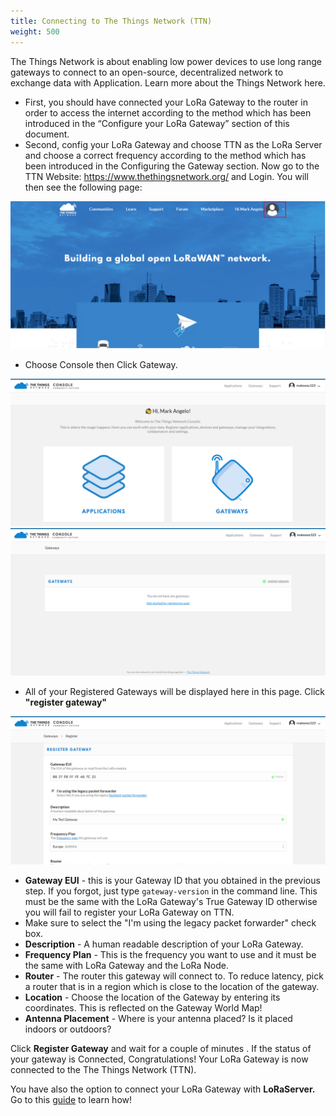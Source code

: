 ```yaml
---
title: Connecting to The Things Network (TTN)
weight: 500
---
```


The Things Network is about enabling low power devices to use long range gateways to connect to an open-source, decentralized network to exchange data with Application. Learn more about the Things Network here.

* First, you should have connected your LoRa Gateway to the router in order to access the internet according to the method which has been introduced in the “Configure your LoRa Gateway” section of this document.
* Second, config your LoRa Gateway and choose TTN as the LoRa Server and choose a correct frequency according to the method which has been introduced in the Configuring the Gateway section.
Now go to the TTN Website: https://www.thethingsnetwork.org/ and Login. You will then see the following page:

![Figure 1: The Things Network Home Page](../images/ttn-index.png)

* Choose Console then Click Gateway.

![Figure 2: The Things Network Console Page](../images/console.png)
![Figure 3: Adding a Gateway to TTN](../images/gateway-add.png)

* All of your Registered Gateways will be displayed here in this page. Click **"register gateway"**

![Figure 4: Registering your Gateway](../images/register-gateway.png)
* **Gateway EUI** - this is your Gateway ID that you obtained in the previous step. If you forgot, just type `gateway-version` in the command line. This must be the same with the LoRa Gateway's True Gateway ID otherwise you will fail to register your LoRa Gateway on TTN.
* Make sure to select the "I'm using the legacy packet forwarder" check box.
* **Description** - A human readable description of your LoRa Gateway.
* **Frequency Plan** - This is the frequency you want to use and it must be the same with LoRa Gateway and the LoRa Node.
* **Router** - The router this gateway will connect to. To reduce latency, pick a router that is in a region which is close to the location of the gateway.
* **Location** - Choose the location of the Gateway by entering its coordinates. This is reflected on the Gateway World Map!
* **Antenna Placement** - Where is your antenna placed? Is it placed indoors or outdoors?

Click **Register Gateway** and wait for a couple of minutes . If the status of your gateway is Connected, Congratulations! Your LoRa Gateway is now connected to the The Things Network (TTN).

You have also the option to connect your LoRa Gateway with **LoRaServer.** Go to this [guide](https://doc.rakwireless.com/rak2245-pi-hat/connect-the-lora-gateway-with-loraserver) to learn how!